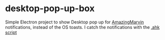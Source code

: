 # desktop-pop-up-box
Simple Electron project to show Desktop pop up for [AmazingMarvin](https://amazingmarvin.com/) notifications, instead of the OS toasts. I catch the notifications with the [.ahk script](https://www.autohotkey.com/docs/v1/)
